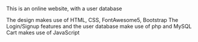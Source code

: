 This is an online website, with a user database

The design makes use of HTML, CSS, FontAwesome5, Bootstrap
The Login/Signup features and the user database make use of php and MySQL
Cart makes use of JavaScript
